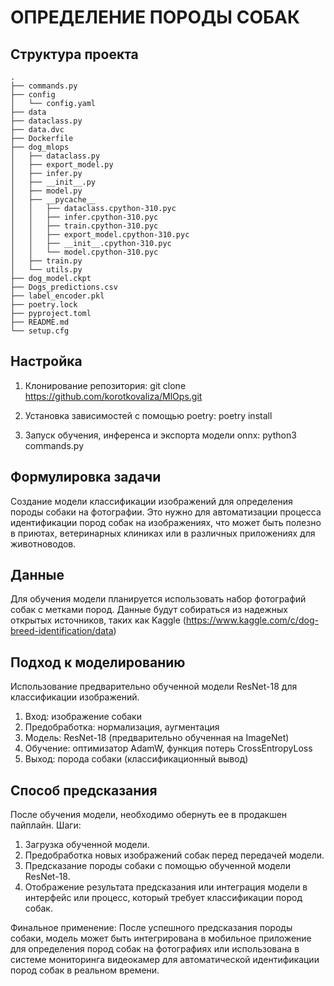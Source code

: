 # ОПРЕДЕЛЕНИЕ ПОРОДЫ СОБАК
## Структура проекта


```
.
├── commands.py
├── config
│   └── config.yaml
├── data
├── dataclass.py
├── data.dvc
├── Dockerfile
├── dog_mlops
│   ├── dataclass.py
│   ├── export_model.py
│   ├── infer.py
│   ├── __init__.py
│   ├── model.py
│   ├── __pycache__
│   │   ├── dataclass.cpython-310.pyc
│   │   ├── infer.cpython-310.pyc
│   │   ├── train.cpython-310.pyc
│   │   ├── export_model.cpython-310.pyc
│   │   ├── __init__.cpython-310.pyc
│   │   └── model.cpython-310.pyc
│   ├── train.py
│   └── utils.py
├── dog_model.ckpt
├── Dogs_predictions.csv
├── label_encoder.pkl
├── poetry.lock
├── pyproject.toml
├── README.md
└── setup.cfg
```

## Настройка

1. Клонирование репозитория: git clone https://github.com/korotkovaliza/MlOps.git
2. Установка зависимостей с помощью poetry: poetry install

3. Запуск обучения, инференса и экспорта модели onnx: python3 commands.py 
## Формулировка задачи
Создание модели классификации изображений для определения породы собаки на фотографии. Это нужно для автоматизации процесса идентификации пород собак на изображениях, что может быть полезно в приютах, ветеринарных клиниках или в различных приложениях для животноводов.

## Данные
Для обучения модели планируется использовать набор фотографий собак с метками пород. Данные будут собираться из надежных открытых источников, таких как Kaggle (https://www.kaggle.com/c/dog-breed-identification/data)

## Подход к моделированию
Использование предварительно обученной модели ResNet-18 для классификации изображений. 
1. Вход: изображение собаки
2. Предобработка: нормализация, аугментация
3. Модель: ResNet-18 (предварительно обученная на ImageNet)
4. Обучение: оптимизатор AdamW, функция потерь CrossEntropyLoss
5. Выход: порода собаки (классификационный вывод)

## Способ предсказания
После обучения модели, необходимо обернуть ее в продакшен пайплайн.
Шаги:
1. Загрузка обученной модели.
2. Предобработка новых изображений собак перед передачей модели.
3. Предсказание породы собаки с помощью обученной модели ResNet-18.
4. Отображение результата предсказания или интеграция модели в интерфейс или процесс, который требует классификации пород собак.

Финальное применение: После успешного предсказания породы собаки, модель может быть интегрирована в мобильное приложение для определения пород собак на фотографиях или использована в системе мониторинга видеокамер для автоматической идентификации пород собак в реальном времени.
